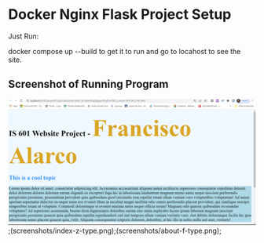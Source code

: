 # Docker Nginx Flask Project Setup

Just Run:

docker compose up --build to get it to run and go to locahost to see the site.

## Screenshot of Running Program

![Running Program](screenshots/website01.png);(screenshots/index-z-type.png);(screenshots/about-f-type.png);
